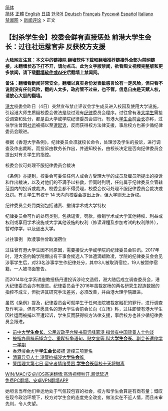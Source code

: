  <!-- 面包屑导航 --> <div class="breadcrumb"><!-- GTranslate: https://gtranslate.io/ -->  <div class="switcher notranslate">  <div class="selected">  <a href="#" onclick="return false;"> 简体</a>  </div>  <div class="option">  <a href="https://www.bannedbook.org" onclick="doGTranslate('zh-CN|zh-CN');jQuery('div.switcher div.selected a').html(jQuery(this).html());return false;" title="简体中文" class="nturl selected"> 简体</a>  <a href="https://www.bannedbook.org/zh-tw/" onclick="doGTranslate('zh-CN|zh-TW');jQuery('div.switcher div.selected a').html(jQuery(this).html());return false;" title="繁體中文" class="nturl"> 正體</a>  <a href="https://www.bannedbook.org/en/" onclick="doGTranslate('zh-CN|en');jQuery('div.switcher div.selected a').html(jQuery(this).html());return false;" title="English" class="nturl"> English</a>  <a href="https://www.bannedbook.org/ja/" onclick="doGTranslate('zh-CN|ja');jQuery('div.switcher div.selected a').html(jQuery(this).html());return false;" title="日本語" class="nturl"> 日語</a>  <a href="https://www.bannedbook.org/ko/" onclick="doGTranslate('zh-CN|ko');jQuery('div.switcher div.selected a').html(jQuery(this).html());return false;" title="한국어" class="nturl"> 한국어</a>  <a href="https://www.bannedbook.org/de/" onclick="doGTranslate('zh-CN|de');jQuery('div.switcher div.selected a').html(jQuery(this).html());return false;" title="Deutsch" class="nturl"> Deutsch</a>  <a href="https://www.bannedbook.org/fr/" onclick="doGTranslate('zh-CN|fr');jQuery('div.switcher div.selected a').html(jQuery(this).html());return false;" title="Français" class="nturl"> Français</a>  <a href="https://www.bannedbook.org/ru/" onclick="doGTranslate('zh-CN|ru');jQuery('div.switcher div.selected a').html(jQuery(this).html());return false;" title="Русский" class="nturl"> Русский</a>  <a href="https://www.bannedbook.org/es/" onclick="doGTranslate('zh-CN|es');jQuery('div.switcher div.selected a').html(jQuery(this).html());return false;" title="Español" class="nturl"> Español</a>  <a href="https://www.bannedbook.org/it/" onclick="doGTranslate('zh-CN|it');jQuery('div.switcher div.selected a').html(jQuery(this).html());return false;" title="Italiano" class="nturl"> Italiano</a>  </div>  </div>      <div class='breadcrumb-sub'><!-- Breadcrumb NavXT 6.3.0 --> <a href="https://www.bannedbook.org/" class="home">禁闻网</a> &gt; <a href="https://www.bannedbook.org/bnews/comments/" class="category">新闻评论</a> &gt; 正文</div></div><h2>【封杀学生会】校委会鲜有直接惩处 前港大学生会长：过往社运惹官非 反获校方支援</h2> <p class="notice"><b>大陆网友注意：本文中的链接除 <a href="https://github.com/bannedbook/fanqiang" >翻墙</a>软件下载和<a href="https://github.com/killgcd/justmysocks/blob/master/README.md">翻墙推荐</a>链接外全部为禁网链接，未翻墙状态下打不开，请勿点击。此为文字版禁闻，欲看图文视频完整版和更多禁闻，请下载<a href="https://github.com/bannedbook/fanqiang">翻墙软件或APP</a>后翻墙上禁闻网。</p><p>备注：翻墙看新闻非常安全，翻墙以真实身份发表敏感言论有一定风险，但只看不说则没有任何风险，翻的人太多，政府管不过来，也不管。信息自由是天赋人权，请放心大胆的翻墙。</b></p>  <div class="entry">  <p><a href="https://www.bannedbook.org/bnews/tag/%E6%B8%AF%E5%A4%A7/" class="st_tag internal_tag" rel="tag" title="标签 港大 下的日志">港大</a>校委会昨日（4日）突然宣布禁止评议会学生成员进入校园及使用大学设施，引起港大师生质疑校委会做法是绕过现有<a href="https://www.bannedbook.org/bnews/tag/%E7%BA%AA%E5%BE%8B/" class="st_tag internal_tag" rel="tag" title="标签 纪律 下的日志">纪律</a>委员会程序。过往曾有港<a href="https://www.bannedbook.org/bnews/tag/%e5%a4%a7%e5%ad%a6%e7%94%9f/" class="st_tag internal_tag" rel="tag" title="标签 大学生 下的日志">大学生</a>需接受调查和处分，都是由大学或学院纪律委员会进行。有港大<a href="https://www.bannedbook.org/bnews/tag/%E5%AD%A6%E7%94%9F%E4%BC%9A/" class="st_tag internal_tag" rel="tag" title="标签 学生会 下的日志">学生会</a>前<a href="https://www.bannedbook.org/bnews/tag/%E4%BC%9A%E9%95%BF/" class="st_tag internal_tag" rel="tag" title="标签 会长 下的日志">会长</a>亦称，过往学生曾因<a href="https://www.bannedbook.org/bnews/tag/%E7%A4%BE%E8%BF%90/" class="st_tag internal_tag" rel="tag" title="标签 社运 下的日志">社运</a>被捕以至<a href="https://www.bannedbook.org/bnews/tag/%E9%81%AD%E8%B5%B7%E8%AF%89/" class="st_tag internal_tag" rel="tag" title="标签 遭起诉 下的日志">遭起诉</a>，反而获得校方法律支援，事后校方也甚少循纪律委员会跟进。</p> <p>根据《香港大学条例》，纪律委员会须就校长命令，处理涉及学生的投诉，进行调查及作出裁断。而投诉由教务长作出，并通知校长，由校长决定是否向纪律委员会提出对有关学生的指控。</p> <p>校委会仅可处理不服纪律委员会裁决</p>  <p>《条例》亦提到，校委会可委任任何人或会方受理大学的成员及雇员所提出的投诉和作出裁决，以及对他们的不满予以补救，但同时列明，任何属于纪律委员会管辖范围内的投诉或裁决，校委会都不得受理，校委会仅可处理不服纪律委员会裁决或处罚。有关学生有权于 14 天内向校委会提出上诉，但大学则无上诉权。</p> <p>纪律委员会处罚类别包括谴责、撤销学术或大学特权</p> <p>纪律委员会可作的处罚类别，包括谴责，罚款，撤销学术或大学其他特权、利益或权利或享用学术设施或大学其他设施的权利（修读课程及参加考试的权利除外），暂时停学，以及逐出大学。</p>  <p>过往事例　欺凌事件曾取消宿位</p> <p>过往曾有港大学生因不同原因，需要接受大学或学院的纪律委员会聆讯。2017年时，港大圣约翰学院爆出有干事会候选人下体遭滴蜡欺凌，学院的纪律委员会会见涉事学生后，对23名涉事学生作纪律处分，其中3人被取消宿位，19人被暂停宿籍，一人被书面警告。</p> <p>而2014年化学系讲座教授杨丹遭投诉涉论文造假，港大随后成立调查委员会，港大纪律委员会亦有跟进。纪律委员会于2016年虽裁定杨的两名研究生揑造数据的指控不成立，但批评其研究手法差劣，必须改善，并由港大理学院跟进。</p>  <p>虽然《条例》提及，纪律委员会可就学生于任何法院被裁定触犯的罪行，进行调查及作判决，但有不愿具名的港大学生会前会长向《立场》称，过往即使有港大学生因社运而被捕以至遭起诉，学生反而获得校方法律支援，事后校方也甚少循纪律委员会跟进。</p> <ul class='op-related-articles' title='相关阅读'> <li><a href='https://www.bannedbook.org/bnews/comments/20210425/1533457.html' target='_blank'>前中大<b>学生会长</b>、公民议政平台秘书周竖峰离港 指曾有中国背景人士约谈</a></li> <li><a href='https://www.bannedbook.org/bnews/comments/20210125/1474096.html' target='_blank'>被指办周梓乐悼念会、重髹抗争语句、贴文宣等 科大<b>学生会长</b>、副会长遭停学一学期</a></li> <li><a href='https://www.bannedbook.org/bnews/baitai/20201202/1440911.html' target='_blank'>香港浸会大学<b>学生会长</b>被捕 遭控三项罪名</a></li> <li><a href='https://www.bannedbook.org/bnews/comments/20201202/1440748.html' target='_blank'>清算异见人士 港警拘捕浸大<b>学生会长</b> </a></li> <li><a href='https://www.bannedbook.org/bnews/cnnews/hknews/20191124/1228744.html' target='_blank'>警围理大第七日 留守者情绪受困 <b>学生会长</b>留校十天将撤离</a></li> </ul> <p class="texttj"> <a href="https://github.com/bannedbook/fanqiang/wiki/V2ray%E6%9C%BA%E5%9C%BA" target="_blank">WIN/MAC/安卓/iOS高速翻墙:高清视频秒开,超低延迟</a><br/> <a href="https://github.com/bannedbook/fanqiang/wiki/%E7%A6%81%E9%97%BB%E7%BD%91%E5%AE%89%E5%8D%93%E7%BF%BB%E5%A2%99%E6%96%B0%E9%97%BBAPP" target="_blank">免费PC翻墙、安卓VPN翻墙APP</a></p><p>她坦言当年他们幸运地处于气氛较包容的社会，校方和学生会算是有商有量；慨叹在现今政治环境下，校方对学生会的态度完全改变，做法实在不近人情，而且未审先判，令人失望。</p> <a name='sharetosocial'></a>  <div style="margin-bottom:5px;padding-bottom:5px;clear:both"> <div id="archive-pix-1" class="banner-ads"> <!-- AuctionX Display platform tag START --> <div id="26318x728x90x621x_ADSLOT2" clicktrack="%%CLICK_URL_ESC%%"></div> <!-- AuctionX Display platform tag END --> </div> <div id="archive-pix-2" class="banner-ads"> <!-- AuctionX Display platform tag START --> <div id="26315x300x250x621x_ADSLOT2" clicktrack="%%CLICK_URL_ESC%%"></div> <!-- AuctionX Display platform tag END --> </div> </div>  <div id="archive-pix-1" class="banner-ads"> <!-- AuctionX Display platform tag START --> <div id="26318x728x90x621x_ADSLOT3" clicktrack="%%CLICK_URL_ESC%%"></div> <!-- AuctionX Display platform tag END --> </div> </div><!--END ENTRY--> 
